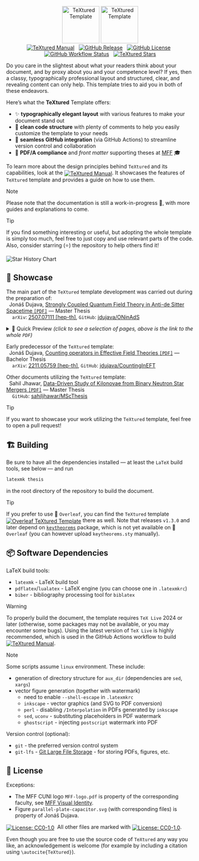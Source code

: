 <div align="center">
    <img alt="TeXtured Template" height="100px" src="https://raw.githubusercontent.com/jdujava/TeXtured/refs/heads/master/figures/TeXtured-logo-light-mode.svg#gh-light-mode-only">
    <img alt="TeXtured Template" height="100px" src="https://raw.githubusercontent.com/jdujava/TeXtured/refs/heads/master/figures/TeXtured-logo-dark-mode.svg#gh-dark-mode-only">
</div>
<div align="center">
  <a href="https://jdujava.github.io/TeXtured/thesis.pdf"><img alt="TeXtured Manual" src="https://img.shields.io/badge/TeXtured-Manual%E2%80%89%F0%9F%93%93-blue?color=ccfaff&style=for-the-badge"></a>
  &nbsp;
  <a href="https://github.com/jdujava/TeXtured/releases"><img alt="GitHub Release" src="https://img.shields.io/github/v/release/jdujava/textured?color=ade1ff&style=for-the-badge"></a>
  &nbsp;
  <a href="#-license"><img alt="GitHub License" src="https://img.shields.io/github/license/jdujava/TeXtured?color=fbe2ff&style=for-the-badge"></a>
  &nbsp;
  <a href="https://jdujava.github.io/TeXtured/thesis.pdf"><img alt="GitHub Workflow Status" src="https://img.shields.io/github/actions/workflow/status/jdujava/TeXtured/main.yml?color=aafaba&style=for-the-badge"></a>
  &nbsp;
  <a href="https://github.com/jdujava/TeXtured/stargazers"><img alt="TeXtured Stars" src="https://img.shields.io/github/stars/jdujava/TeXtured?color=ffeca4&style=for-the-badge"></a>
</div>

Do you care in the slightest about what your readers think about your document,
and by proxy about you and your competence level? If yes, then a classy,
typographically professional layout and structured, clear, and revealing content
can only help. This template tries to aid you in both of these endeavors.

Here’s what the **TeXtured** Template offers:
- ✨ **typographically elegant layout** with various features to make your document stand out
- 🧙 **clean code structure** with plenty of comments to help you easily customize the template to your needs
- 🔗 **seamless GitHub integration** (via GitHub Actions) to streamline version control and collaboration
- 📄 **PDF/A compliance** and *front matter* supporting theses at [MFF](https://www.mff.cuni.cz/en) 🎓

To learn more about the design principles behind `TeXtured` and its capabilities, look at the
[<img align="center" alt="TeXtured Manual" src="https://img.shields.io/badge/TeXtured-Manual%E2%80%89%F0%9F%93%93-blue?color=ccfaff">](https://jdujava.github.io/TeXtured/thesis.pdf).
It showcases the features of `TeXtured` template and provides a guide on how to use them.

> [!NOTE]
> Please note that the documentation is still a work-in-progress 🚧,
> with more guides and explanations to come.

> [!TIP]
> If you find something interesting or useful, but adopting the whole template
> is simply too much, feel free to just copy and use relevant parts of the code.
> Also, consider starring (⭐) the repository to help others find it!

<picture>
    <source media="(prefers-color-scheme: dark)" srcset="https://api.star-history.com/svg?repos=jdujava/TeXtured&type=Date&theme=dark" />
    <source media="(prefers-color-scheme: light)" srcset="https://api.star-history.com/svg?repos=jdujava/TeXtured&type=Date" />
    <img alt="Star History Chart" src="https://api.star-history.com/svg?repos=jdujava/TeXtured&type=Date" />
</picture>

## 🌟 Showcase

The main part of the `TeXtured` template development was carried out during the preparation of:<br>
  Jonáš Dujava, [Strongly Coupled Quantum Field Theory in Anti-de Sitter Spacetime `[PDF]`](https://jdujava.github.io/ONinAdS/SCQFTinAdS.pdf) — Master Thesis<br>
    `arXiv`: [2507.07111 \[hep-th\]](https://arxiv.org/abs/2507.07111), `GitHub`: [jdujava/ONinAdS](https://github.com/jdujava/ONinAdS)
<details>
    <summary>👀 Quick Preview <em>(click to see a selection of pages, above is the link to the whole <code>PDF</code>)</em></summary>
    <img alt="thesis-dual00" src="https://github.com/user-attachments/assets/5c7608e8-4ed1-4e6b-b201-335fbe7fe7e3" />
    <img alt="thesis-dual01" src="https://github.com/user-attachments/assets/376a5b62-5b14-483c-87ba-da0808c51a32" />
    <img alt="thesis-dual02" src="https://github.com/user-attachments/assets/de77881b-d21e-42d6-aba4-302239bd7164" />
    <img alt="thesis-dual03" src="https://github.com/user-attachments/assets/bf719391-f5e7-4e56-baa8-05fe330bbc86" />
    <img alt="thesis-dual04" src="https://github.com/user-attachments/assets/b9ed8eaa-23b9-4cda-87b8-4dcc2510910b" />
    <img alt="thesis-dual05" src="https://github.com/user-attachments/assets/50cd1894-b374-4206-9d81-78498f15c25b" />
    <img alt="thesis-dual06" src="https://github.com/user-attachments/assets/702ce869-1f9c-4ceb-a1ce-f7ce815bfb3f" />
    <img alt="thesis-dual07" src="https://github.com/user-attachments/assets/502eafd8-7c24-47f8-84a2-3fef5415e351" />
    <img alt="thesis-dual08" src="https://github.com/user-attachments/assets/0bd1db62-d2a4-4ff0-b126-0c176ac76123" />
    <img alt="thesis-dual09" src="https://github.com/user-attachments/assets/a10b0779-4fb0-444b-b360-99545077d92a" />
    <img alt="thesis-dual10" src="https://github.com/user-attachments/assets/338c5301-bc35-47cc-ada8-b3548c160399" />
</details>

Early predecessor of the `TeXtured` template:<br>
  Jonáš Dujava, [Counting operators in Effective Field Theories `[PDF]`](https://jdujava.github.io/CountingInEFT/CountingInEFT.pdf) — Bachelor Thesis<br>
    `arXiv`: [2211.05759 \[hep-th\]](https://arxiv.org/abs/2211.05759), `GitHub`: [jdujava/CountingInEFT](https://github.com/jdujava/CountingInEFT)

Other documents utilizing the `TeXtured` template:<br>
  Sahil Jhawar, [Data-Driven Study of Kilonovae from Binary Neutron Star Mergers `[PDF]`](https://sahiljhawar.in/MScThesis/SahilJhawar_MSc_Thesis.pdf) — Master Thesis<br>
    `GitHub`: [sahiljhawar/MScThesis](https://github.com/sahiljhawar/MScThesis)

> [!TIP]
> If you want to showcase your work utilizing the `TeXtured` template, feel free to open a pull request!

## 🏗️ Building

Be sure to have all the dependencies installed — at least the `LaTeX` build tools, see below — and run
```sh
latexmk thesis
```
in the root directory of the repository to build the document.

> [!TIP]
> If you prefer to use 🍃 `Overleaf`, you can find the `TeXtured` template
> [<img align="center" alt="Overleaf TeXtured Template" src="https://img.shields.io/badge/Overleaf-TeXtured-blue?color=ccffd2&logo=overleaf">](https://www.overleaf.com/latex/templates/textured/zwtzzwgddbsh)
> there as well.
> Note that releases `v1.3.0` and later depend on [`keytheorems`](https://github.com/mbertucci47/keytheorems) package,
> which is not yet available on 🍃 `Overleaf` (you can however upload `keytheorems.sty` manually).


## 📦 Software Dependencies

LaTeX build tools:
- `latexmk` - LaTeX build tool
- `pdflatex`/`lualatex` - LaTeX engine (you can choose one in `.latexmkrc`)
- `biber` - bibliography processing tool for `biblatex`

> [!WARNING]
> To properly build the document, the template requires `TeX Live` 2024 or later (otherwise, some packages may not be available, or you may encounter some bugs).
> Using the latest version of `TeX Live` is highly recommended, which is used in the GitHub Actions workflow to build
> [<img align="center" alt="TeXtured Manual" src="https://img.shields.io/badge/TeXtured-Manual%E2%80%89%F0%9F%93%93-blue?color=ccfaff">](https://jdujava.github.io/TeXtured/thesis.pdf).

> [!NOTE]
> Some scripts assume `linux` environment. These include:
> - generation of directory structure for `aux_dir` (dependencies are `sed`, `xargs`)
> - vector figure generation (together with watermark)
>     + need to enable `--shell-escape` in `.latexmkrc`
>     + `inkscape` - vector graphics (and SVG to PDF conversion)
>     + `perl` - disabling `/Interpolation` in PDFs generated by `inkscape`
>     + `sed`, `uconv` - substituting placeholders in PDF watermark
>     + `ghostscript` - injecting `postscript` watermark into PDF

Version control (optional):
- `git` - the preferred version control system
- `git-lfs` - [Git Large File Storage](https://git-lfs.github.com/) - for storing PDFs, figures, etc.


## 📜 License

Exceptions:
- The MFF CUNI logo `MFF-logo.pdf` is property of the corresponding faculty, see [MFF Visual Identity](https://www.mff.cuni.cz/en/faculty/visual-identity).
- Figure `parallel-plate-capacitor.svg` (with corresponding files) is property of Jonáš Dujava.

[<img align="center" alt="License: CC0-1.0" src="https://licensebuttons.net/p/zero/1.0/88x31.png">](https://creativecommons.org/publicdomain/zero/1.0/)
 All other files are marked with
[<img align="center" alt="License: CC0-1.0" src="https://img.shields.io/github/license/jdujava/TeXtured?color=fbe2ff">](https://creativecommons.org/publicdomain/zero/1.0/).

Even though you are free to use the source code of `TeXtured` any way you like, an acknowledgement is welcome (for example by including a citation using `\autocite{TeXtured}`).
